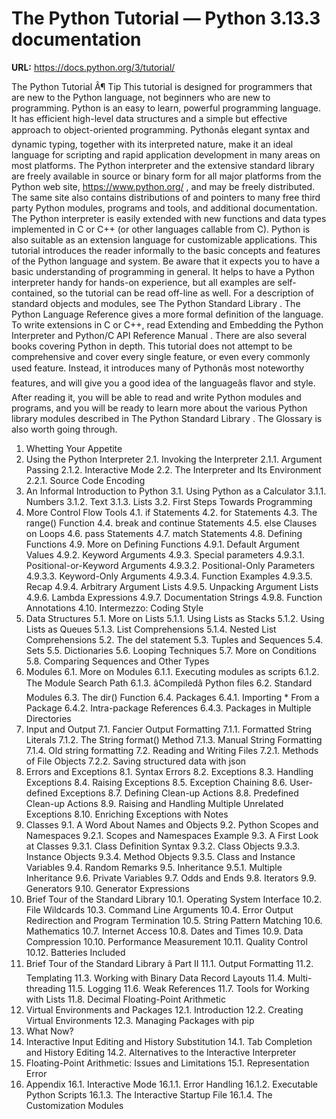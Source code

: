# The Python Tutorial — Python 3.13.3 documentation

**URL:** https://docs.python.org/3/tutorial/

The Python Tutorial
Â¶
Tip
This tutorial is designed for
programmers
that are new to the Python language,
not
beginners
who are new to programming.
Python is an easy to learn, powerful programming language. It has efficient
high-level data structures and a simple but effective approach to
object-oriented programming. Pythonâs elegant syntax and dynamic typing,
together with its interpreted nature, make it an ideal language for scripting
and rapid application development in many areas on most platforms.
The Python interpreter and the extensive standard library are freely available
in source or binary form for all major platforms from the Python web site,
https://www.python.org/
, and may be freely distributed. The same site also
contains distributions of and pointers to many free third party Python modules,
programs and tools, and additional documentation.
The Python interpreter is easily extended with new functions and data types
implemented in C or C++ (or other languages callable from C). Python is also
suitable as an extension language for customizable applications.
This tutorial introduces the reader informally to the basic concepts and
features of the Python language and system. Be aware that it expects you to
have a basic understanding of programming in general. It helps to have a Python
interpreter handy for hands-on experience, but all examples are self-contained,
so the tutorial can be read off-line as well.
For a description of standard objects and modules, see
The Python Standard Library
.
The Python Language Reference
gives a more formal definition of the language.  To write
extensions in C or C++, read
Extending and Embedding the Python Interpreter
and
Python/C API Reference Manual
. There are also several books covering Python in depth.
This tutorial does not attempt to be comprehensive and cover every single
feature, or even every commonly used feature. Instead, it introduces many of
Pythonâs most noteworthy features, and will give you a good idea of the
languageâs flavor and style. After reading it, you will be able to read and
write Python modules and programs, and you will be ready to learn more about the
various Python library modules described in
The Python Standard Library
.
The
Glossary
is also worth going through.
1. Whetting Your Appetite
2. Using the Python Interpreter
2.1. Invoking the Interpreter
2.1.1. Argument Passing
2.1.2. Interactive Mode
2.2. The Interpreter and Its Environment
2.2.1. Source Code Encoding
3. An Informal Introduction to Python
3.1. Using Python as a Calculator
3.1.1. Numbers
3.1.2. Text
3.1.3. Lists
3.2. First Steps Towards Programming
4. More Control Flow Tools
4.1.
if
Statements
4.2.
for
Statements
4.3. The
range()
Function
4.4.
break
and
continue
Statements
4.5.
else
Clauses on Loops
4.6.
pass
Statements
4.7.
match
Statements
4.8. Defining Functions
4.9. More on Defining Functions
4.9.1. Default Argument Values
4.9.2. Keyword Arguments
4.9.3. Special parameters
4.9.3.1. Positional-or-Keyword Arguments
4.9.3.2. Positional-Only Parameters
4.9.3.3. Keyword-Only Arguments
4.9.3.4. Function Examples
4.9.3.5. Recap
4.9.4. Arbitrary Argument Lists
4.9.5. Unpacking Argument Lists
4.9.6. Lambda Expressions
4.9.7. Documentation Strings
4.9.8. Function Annotations
4.10. Intermezzo: Coding Style
5. Data Structures
5.1. More on Lists
5.1.1. Using Lists as Stacks
5.1.2. Using Lists as Queues
5.1.3. List Comprehensions
5.1.4. Nested List Comprehensions
5.2. The
del
statement
5.3. Tuples and Sequences
5.4. Sets
5.5. Dictionaries
5.6. Looping Techniques
5.7. More on Conditions
5.8. Comparing Sequences and Other Types
6. Modules
6.1. More on Modules
6.1.1. Executing modules as scripts
6.1.2. The Module Search Path
6.1.3. âCompiledâ Python files
6.2. Standard Modules
6.3. The
dir()
Function
6.4. Packages
6.4.1. Importing * From a Package
6.4.2. Intra-package References
6.4.3. Packages in Multiple Directories
7. Input and Output
7.1. Fancier Output Formatting
7.1.1. Formatted String Literals
7.1.2. The String format() Method
7.1.3. Manual String Formatting
7.1.4. Old string formatting
7.2. Reading and Writing Files
7.2.1. Methods of File Objects
7.2.2. Saving structured data with
json
8. Errors and Exceptions
8.1. Syntax Errors
8.2. Exceptions
8.3. Handling Exceptions
8.4. Raising Exceptions
8.5. Exception Chaining
8.6. User-defined Exceptions
8.7. Defining Clean-up Actions
8.8. Predefined Clean-up Actions
8.9. Raising and Handling Multiple Unrelated Exceptions
8.10. Enriching Exceptions with Notes
9. Classes
9.1. A Word About Names and Objects
9.2. Python Scopes and Namespaces
9.2.1. Scopes and Namespaces Example
9.3. A First Look at Classes
9.3.1. Class Definition Syntax
9.3.2. Class Objects
9.3.3. Instance Objects
9.3.4. Method Objects
9.3.5. Class and Instance Variables
9.4. Random Remarks
9.5. Inheritance
9.5.1. Multiple Inheritance
9.6. Private Variables
9.7. Odds and Ends
9.8. Iterators
9.9. Generators
9.10. Generator Expressions
10. Brief Tour of the Standard Library
10.1. Operating System Interface
10.2. File Wildcards
10.3. Command Line Arguments
10.4. Error Output Redirection and Program Termination
10.5. String Pattern Matching
10.6. Mathematics
10.7. Internet Access
10.8. Dates and Times
10.9. Data Compression
10.10. Performance Measurement
10.11. Quality Control
10.12. Batteries Included
11. Brief Tour of the Standard Library â Part II
11.1. Output Formatting
11.2. Templating
11.3. Working with Binary Data Record Layouts
11.4. Multi-threading
11.5. Logging
11.6. Weak References
11.7. Tools for Working with Lists
11.8. Decimal Floating-Point Arithmetic
12. Virtual Environments and Packages
12.1. Introduction
12.2. Creating Virtual Environments
12.3. Managing Packages with pip
13. What Now?
14. Interactive Input Editing and History Substitution
14.1. Tab Completion and History Editing
14.2. Alternatives to the Interactive Interpreter
15. Floating-Point Arithmetic:  Issues and Limitations
15.1. Representation Error
16. Appendix
16.1. Interactive Mode
16.1.1. Error Handling
16.1.2. Executable Python Scripts
16.1.3. The Interactive Startup File
16.1.4. The Customization Modules